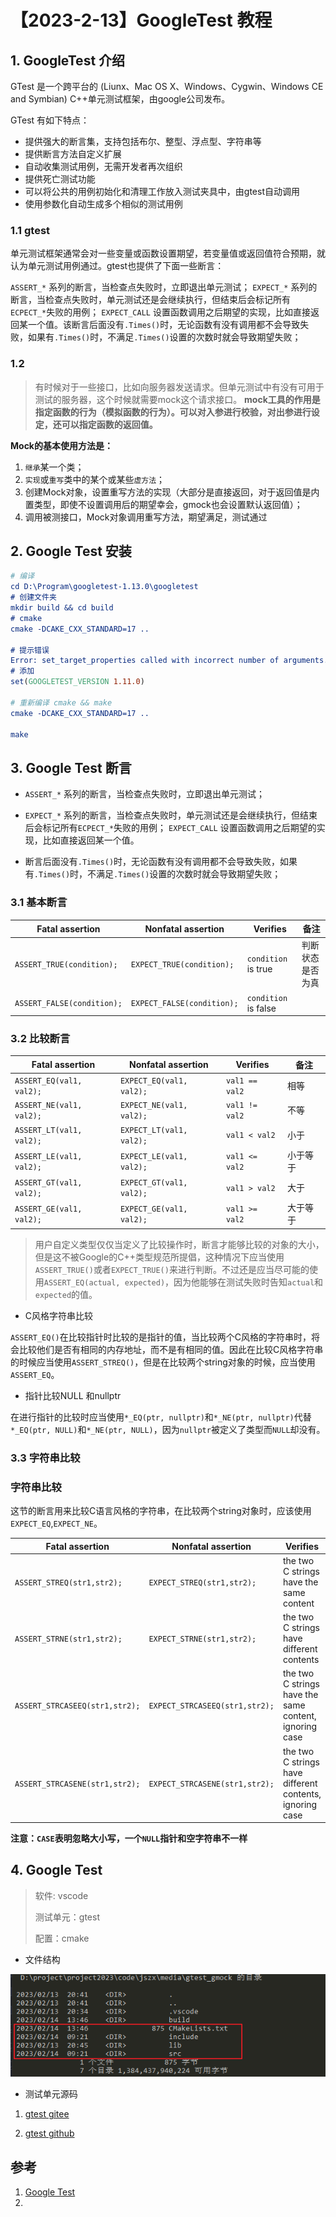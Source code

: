 # 【2023-2-13】GoogleTest 教程

## 1. GoogleTest 介绍

GTest 是一个跨平台的 (Liunx、Mac OS X、Windows、Cygwin、Windows CE and Symbian) C++单元测试框架，由google公司发布。

GTest 有如下特点：

+ 提供强大的断言集，支持包括布尔、整型、浮点型、字符串等
+ 提供断言方法自定义扩展
+ 自动收集测试用例，无需开发者再次组织
+ 提供死亡测试功能
+ 可以将公共的用例初始化和清理工作放入测试夹具中，由gtest自动调用
+ 使用参数化自动生成多个相似的测试用例

### 1.1  gtest

单元测试框架通常会对一些变量或函数设置期望，若变量值或返回值符合预期，就认为单元测试用例通过。gtest也提供了下面一些断言：

`ASSERT_*` 系列的断言，当检查点失败时，立即退出单元测试； `EXPECT_*` 系列的断言，当检查点失败时，单元测试还是会继续执行，但结束后会标记所有`ECPECT_*`失败的用例； `EXPECT_CALL` 设置函数调用之后期望的实现，比如直接返回某一个值。该断言后面没有`.Times()`时，无论函数有没有调用都不会导致失败，如果有`.Times()`时，不满足`.Times()`设置的次数时就会导致期望失败；

### 1.2 

> 有时候对于一些接口，比如向服务器发送请求。但单元测试中有没有可用于测试的服务器，这个时候就需要mock这个请求接口。 **mock工具的作用是指定函数的行为（模拟函数的行为）。可以对入参进行校验，对出参进行设定，还可以指定函数的返回值。**

**Mock的基本使用方法是：**

1. `继承`某一个类；
2. `实现`或`重写`类中的某个或某些`虚方法`；
3. 创建Mock对象，设置重写方法的实现（大部分是直接返回，对于返回值是内置类型，即使不设置调用后的期望幸会，gmock也会设置默认返回值）；
4. 调用被测接口，Mock对象调用重写方法，期望满足，测试通过



## 2. Google Test 安装

```cmake
# 编译
cd D:\Program\googletest-1.13.0\googletest
# 创建文件夹
mkdir build && cd build 
# cmake 
cmake -DCAKE_CXX_STANDARD=17 ..

# 提示错误
Error: set_target_properties called with incorrect number of arguments.
# 添加
set(GOOGLETEST_VERSION 1.11.0)

# 重新编译 cmake && make
cmake -DCAKE_CXX_STANDARD=17 ..

make
```

## 3. Google Test 断言

+ `ASSERT_*` 系列的断言，当检查点失败时，立即退出单元测试；

+ `EXPECT_*` 系列的断言，当检查点失败时，单元测试还是会继续执行，但结束后会标记所有`ECPECT_*`失败的用例； `EXPECT_CALL` 设置函数调用之后期望的实现，比如直接返回某一个值。

+ 断言后面没有`.Times()`时，无论函数有没有调用都不会导致失败，如果有`.Times()`时，不满足`.Times()`设置的次数时就会导致期望失败；

### 3.1 基本断言

| Fatal assertion            | Nonfatal assertion         | Verifies             | 备注             |
| -------------------------- | -------------------------- | -------------------- | ---------------- |
| `ASSERT_TRUE(condition);`  | `EXPECT_TRUE(condition);`  | `condition` is true  | 判断状态是否为真 |
| `ASSERT_FALSE(condition);` | `EXPECT_FALSE(condition);` | `condition` is false |                  |

### 3.2 比较断言

| Fatal assertion          | Nonfatal assertion       | Verifies       | 备注     |
| ------------------------ | ------------------------ | -------------- | -------- |
| `ASSERT_EQ(val1, val2);` | `EXPECT_EQ(val1, val2);` | `val1 == val2` | 相等     |
| `ASSERT_NE(val1, val2);` | `EXPECT_NE(val1, val2);` | `val1 != val2` | 不等     |
| `ASSERT_LT(val1, val2);` | `EXPECT_LT(val1, val2);` | `val1 < val2`  | 小于     |
| `ASSERT_LE(val1, val2);` | `EXPECT_LE(val1, val2);` | `val1 <= val2` | 小于等于 |
| `ASSERT_GT(val1, val2);` | `EXPECT_GT(val1, val2);` | `val1 > val2`  | 大于     |
| `ASSERT_GE(val1, val2);` | `EXPECT_GE(val1, val2);` | `val1 >= val2` | 大于等于 |

> 用户自定义类型仅仅当定义了比较操作时，断言才能够比较的对象的大小，但是这不被Google的C++类型规范所提倡，这种情况下应当使用`ASSERT_TRUE()`或者`EXPECT_TRUE()`来进行判断。不过还是应当尽可能的使用`ASSERT_EQ(actual, expected)`，因为他能够在测试失败时告知`actual`和`expected`的值。



+ C风格字符串比较

`ASSERT_EQ()`在比较指针时比较的是指针的值，当比较两个C风格的字符串时，将会比较他们是否有相同的内存地址，而不是有相同的值。因此在比较C风格字符串的时候应当使用`ASSERT_STREQ()`，但是在比较两个string对象的时候，应当使用`ASSERT_EQ`。

+ 指针比较NULL 和nullptr

在进行指针的比较时应当使用`*_EQ(ptr, nullptr)`和`*_NE(ptr, nullptr)`代替`*_EQ(ptr, NULL)`和`*_NE(ptr, NULL)`，因为`nullptr`被定义了类型而`NULL`却没有。

### 3.3 字符串比较

### 字符串比较

这节的断言用来比较C语言风格的字符串，在比较两个string对象时，应该使用`EXPECT_EQ`,`EXPECT_NE`。

| Fatal assertion                | Nonfatal assertion             | Verifies                                                 |
| ------------------------------ | ------------------------------ | -------------------------------------------------------- |
| `ASSERT_STREQ(str1,str2);`     | `EXPECT_STREQ(str1,str2);`     | the two C strings have the same content                  |
| `ASSERT_STRNE(str1,str2);`     | `EXPECT_STRNE(str1,str2);`     | the two C strings have different contents                |
| `ASSERT_STRCASEEQ(str1,str2);` | `EXPECT_STRCASEEQ(str1,str2);` | the two C strings have the same content, ignoring case   |
| `ASSERT_STRCASENE(str1,str2);` | `EXPECT_STRCASENE(str1,str2);` | the two C strings have different contents, ignoring case |

**注意：`CASE`表明忽略大小写，一个`NULL`指针和空字符串不一样**

## 4. Google Test 

> 软件: vscode
>
> 测试单元：gtest
>
> 配置：cmake

+ 文件结构

![image-20230214134935395](assets/image-20230214134935395.png)

+ 测试单元源码

1. [ gtest gitee](https://gitee.com/chccc1994/gtest)

2. [gtest github]()



## 参考

1. [Google Test](https://github.com/google/googletest)
2. 